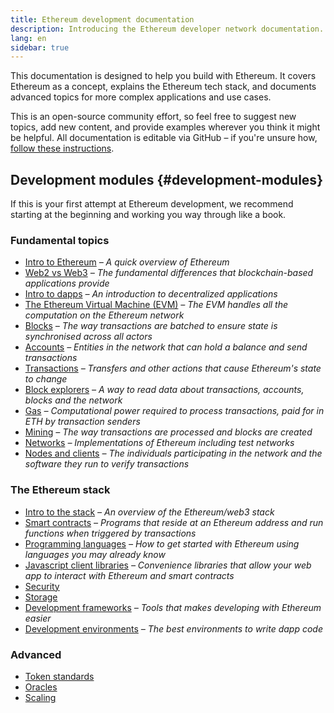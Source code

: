 ```yaml
---
title: Ethereum development documentation
description: Introducing the Ethereum developer network documentation.
lang: en
sidebar: true
---
```


This documentation is designed to help you build with Ethereum. It covers Ethereum as a concept, explains the Ethereum tech stack, and documents advanced topics for more complex applications and use cases.

This is an open-source community effort, so feel free to suggest new topics, add new content, and provide examples wherever you think it might be helpful. All documentation is editable via GitHub – if you're unsure how, [follow these instructions](https://github.com/ethereum/ethereum-org-website/blob/dev/README.md).

## Development modules {#development-modules}

If this is your first attempt at Ethereum development, we recommend starting at the beginning and working you way through like a book.

### Fundamental topics

- [Intro to Ethereum](/developers/docs/intro-to-ethereum/) _– A quick overview of Ethereum_
- [Web2 vs Web3](/developers/docs/web2-vs-web3/) _– The fundamental differences that blockchain-based applications provide_
- [Intro to dapps](/developers/docs/dapps/) _– An introduction to decentralized applications_
- [The Ethereum Virtual Machine (EVM)](/developers/docs/evm/) _– The EVM handles all the computation on the Ethereum network_
- [Blocks](/developers/docs/blocks/) _– The way transactions are batched to ensure state is synchronised across all actors_
- [Accounts](/developers/docs/accounts/) _– Entities in the network that can hold a balance and send transactions_
- [Transactions](/developers/docs/transactions/) _– Transfers and other actions that cause Ethereum's state to change_
- [Block explorers](/developers/docs/block-explorers/) _– A way to read data about transactions, accounts, blocks and the network_
- [Gas](/developers/docs/gas/) _– Computational power required to process transactions, paid for in ETH by transaction senders_
- [Mining](/developers/docs/mining/) _– The way transactions are processed and blocks are created_
- [Networks](/developers/docs/networks/) _– Implementations of Ethereum including test networks_
- [Nodes and clients](/developers/docs/nodes-and-clients/) _– The individuals participating in the network and the software they run to verify transactions_

### The Ethereum stack

- [Intro to the stack](/developers/docs/ethereum-stack/) _– An overview of the Ethereum/web3 stack_
- [Smart contracts](/developers/docs/smart-contracts/) _– Programs that reside at an Ethereum address and run functions when triggered by transactions_
- [Programming languages](/developers/docs/programming-languages/) _– How to get started with Ethereum using languages you may already know_
- [Javascript client libraries](/developers/docs/javascript-client-libraries/) _– Convenience libraries that allow your web app to interact with Ethereum and smart contracts_
- [Security](/developers/docs/security/)
- [Storage](/developers/docs/storage/)
- [Development frameworks](/developers/docs/development-frameworks/) _– Tools that makes developing with Ethereum easier_
- [Development environments](/developers/docs/IDEs/) _– The best environments to write dapp code_

### Advanced

- [Token standards](/developers/docs/tokens/)
- [Oracles](/deveopers/docs/oracles/)
- [Scaling](/developers/docs/scaling/)
